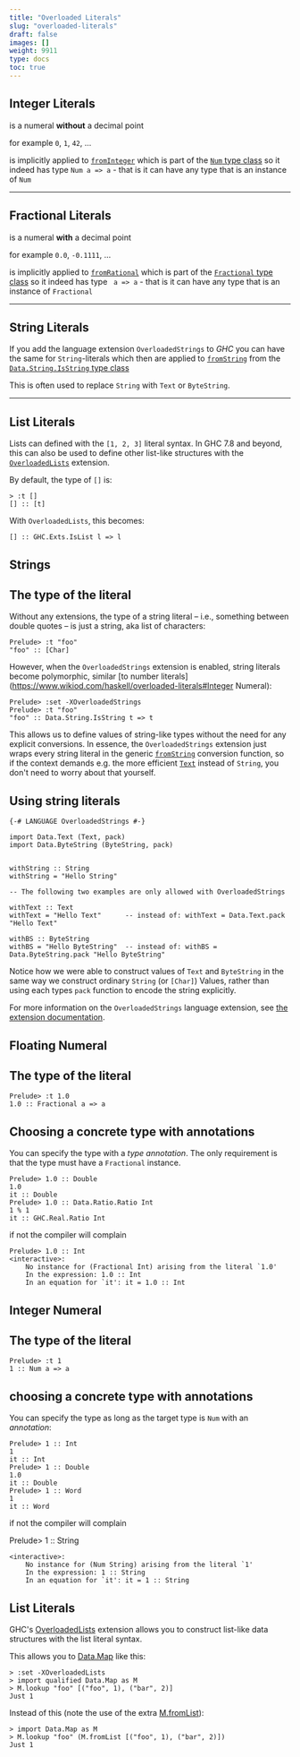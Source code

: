 ```yaml
---
title: "Overloaded Literals"
slug: "overloaded-literals"
draft: false
images: []
weight: 9911
type: docs
toc: true
---
```


## Integer Literals
is a numeral **without** a decimal point

for example `0`, `1`, `42`, ...

is implicitly applied to [`fromInteger`](https://hackage.haskell.org/package/base-4.8.2.0/docs/Prelude.html#v:fromInteger) which is part of the [`Num` type class](https://hackage.haskell.org/package/base-4.8.2.0/docs/Prelude.html#t:Num) so it indeed has type `Num a => a` - that is it can have any type that is an instance of `Num`

---

## Fractional Literals
is a numeral **with** a decimal point

for example `0.0`, `-0.1111`, ...

is implicitly applied to [`fromRational`](https://hackage.haskell.org/package/base-4.8.2.0/docs/Prelude.html#v:fromRational) which is part of the [`Fractional` type class](https://hackage.haskell.org/package/base-4.8.2.0/docs/Prelude.html#t:Fractional) so it indeed has type ` a => a` - that is it can have any type that is an instance of `Fractional`

---

## String Literals

If you add the language extension `OverloadedStrings` to *GHC* you can have the same for `String`-literals which then are applied to [`fromString`](https://hackage.haskell.org/package/base-4.8.2.0/docs/Data-String.html#v:fromString) from the [`Data.String.IsString` type class](https://hackage.haskell.org/package/base-4.8.2.0/docs/Data-String.html#v:fromString)

This is often used to replace `String` with `Text` or `ByteString`.

---

## List Literals

Lists can defined with the `[1, 2, 3]` literal syntax.  In GHC 7.8 and beyond, this can also be used to define other list-like structures with the [`OverloadedLists`][1] extension.

By default, the type of `[]` is:

    > :t []
    [] :: [t]

With `OverloadedLists`, this becomes:

    [] :: GHC.Exts.IsList l => l


  [1]: https://ghc.haskell.org/trac/ghc/wiki/OverloadedLists

## Strings
## The type of the literal

Without any extensions, the type of a string literal – i.e., something between double quotes – is just a string, aka list of characters:

    Prelude> :t "foo"
    "foo" :: [Char]

However, when the `OverloadedStrings` extension is enabled, string literals become polymorphic, similar [to number literals](https://www.wikiod.com/haskell/overloaded-literals#Integer Numeral):

    Prelude> :set -XOverloadedStrings
    Prelude> :t "foo"
    "foo" :: Data.String.IsString t => t

This allows us to define values of string-like types without the need for any explicit conversions. In essence, the `OverloadedStrings` extension just wraps every string literal in the generic [`fromString`](http://hackage.haskell.org/package/base-4.9.0.0/docs/Data-String.html#v:fromString) conversion function, so if the context demands e.g. the more efficient [`Text`](http://hackage.haskell.org/package/text-1.2.2.1/docs/Data-Text.html) instead of `String`, you don't need to worry about that yourself.

## Using string literals

    {-# LANGUAGE OverloadedStrings #-}
    
    import Data.Text (Text, pack)
    import Data.ByteString (ByteString, pack)
    
    
    withString :: String
    withString = "Hello String"
    
    -- The following two examples are only allowed with OverloadedStrings

    withText :: Text
    withText = "Hello Text"      -- instead of: withText = Data.Text.pack "Hello Text"
    
    withBS :: ByteString
    withBS = "Hello ByteString"  -- instead of: withBS = Data.ByteString.pack "Hello ByteString"

Notice how we were able to construct values of `Text` and `ByteString` in the same way we construct ordinary `String` (or `[Char]`) Values, rather than using each types `pack` function to encode the string explicitly.


For more information on the `OverloadedStrings` language extension, see [the extension documentation][1].


  [1]: https://www.wikiod.com/haskell/common-ghc-language-extensions#OverloadedStrings

## Floating Numeral
## The type of the literal

    Prelude> :t 1.0
    1.0 :: Fractional a => a

## Choosing a concrete type with annotations

You can specify the type with a *type annotation*. The only requirement is that the type must have a `Fractional` instance.

    Prelude> 1.0 :: Double
    1.0
    it :: Double
    Prelude> 1.0 :: Data.Ratio.Ratio Int
    1 % 1
    it :: GHC.Real.Ratio Int 

if not the compiler will complain

    Prelude> 1.0 :: Int
    <interactive>:
        No instance for (Fractional Int) arising from the literal `1.0'
        In the expression: 1.0 :: Int
        In an equation for `it': it = 1.0 :: Int



## Integer Numeral
## The type of the literal

    Prelude> :t 1
    1 :: Num a => a

## choosing a concrete type with annotations

You can specify the type as long as the target type is `Num` with an *annotation*:

    Prelude> 1 :: Int
    1
    it :: Int
    Prelude> 1 :: Double
    1.0
    it :: Double
    Prelude> 1 :: Word
    1
    it :: Word

if not the compiler will complain

Prelude> 1 :: String

    <interactive>:
        No instance for (Num String) arising from the literal `1'
        In the expression: 1 :: String
        In an equation for `it': it = 1 :: String

## List Literals
GHC's [OverloadedLists][1] extension allows you to construct list-like data structures with the list literal syntax.

This allows you to [Data.Map][2] like this:

    > :set -XOverloadedLists
    > import qualified Data.Map as M
    > M.lookup "foo" [("foo", 1), ("bar", 2)]
    Just 1

Instead of this (note the use of the extra [M.fromList][3]):

    > import Data.Map as M
    > M.lookup "foo" (M.fromList [("foo", 1), ("bar", 2)])
    Just 1


  [1]: https://downloads.haskell.org/~ghc/latest/docs/html/users_guide/type-class-extensions.html#overloaded-lists
  [2]: http://hackage.haskell.org/package/containers/docs/Data-Map-Lazy.html
  [3]: http://hackage.haskell.org/package/containers/docs/Data-Map-Lazy.html#v:fromList

